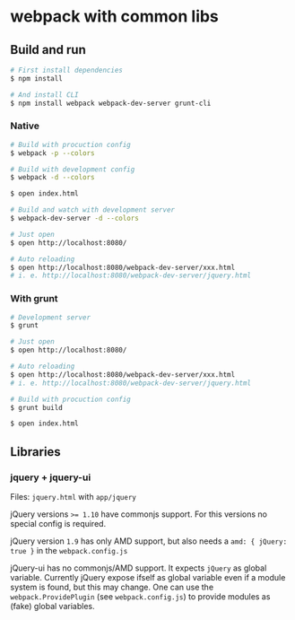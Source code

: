 # webpack with common libs

## Build and run

``` sh
# First install dependencies
$ npm install

# And install CLI
$ npm install webpack webpack-dev-server grunt-cli
```

### Native

``` sh
# Build with procuction config
$ webpack -p --colors

# Build with development config
$ webpack -d --colors

$ open index.html
```

``` sh
# Build and watch with development server
$ webpack-dev-server -d --colors

# Just open
$ open http://localhost:8080/

# Auto reloading
$ open http://localhost:8080/webpack-dev-server/xxx.html
# i. e. http://localhost:8080/webpack-dev-server/jquery.html
```

### With grunt

``` sh
# Development server
$ grunt

# Just open
$ open http://localhost:8080/

# Auto reloading
$ open http://localhost:8080/webpack-dev-server/xxx.html
# i. e. http://localhost:8080/webpack-dev-server/jquery.html
```

``` sh
# Build with procuction config
$ grunt build

$ open index.html
```

## Libraries

### jquery + jquery-ui

Files: `jquery.html` with `app/jquery`

jQuery versions `>= 1.10` have commonjs support. For this versions no special config is required.

jQuery version `1.9` has only AMD support, but also needs a `amd: { jQuery: true }` in the `webpack.config.js`

jQuery-ui has no commonjs/AMD support. It expects `jQuery` as global variable. Currently jQuery expose ifself as global variable even if a module system is found, but this may change. One can use the `webpack.ProvidePlugin` (see `webpack.config.js`) to provide modules as (fake) global variables.

